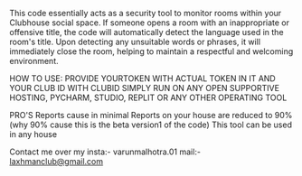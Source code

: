 
This code essentially acts as a security tool to monitor rooms within your Clubhouse social space. If someone opens a room with an inappropriate or offensive title, the code will automatically detect the language used in the room's title. Upon detecting any unsuitable words or phrases, it will immediately close the room, helping to maintain a respectful and welcoming environment.

HOW TO USE:
PROVIDE YOURTOKEN WITH ACTUAL TOKEN IN IT AND YOUR CLUB ID WITH CLUBID 
SIMPLY RUN ON ANY OPEN SUPPORTIVE HOSTING, PYCHARM, STUDIO, REPLIT OR ANY OTHER OPERATING TOOL



PRO'S
Reports cause in minimal
Reports on your house are reduced to 90%(why 90% cause this is the beta version1 of the code)
This tool can be used in any house 

Contact me over my 
insta:-
varunmalhotra.01
mail:-
laxhmanclub@gmail.com
